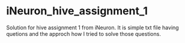 # iNeuron_hive_assignment_1
Solution for hive assignment 1 from iNeuron.
It is simple txt file having quetions and the approch how I tried to solve those questions.
